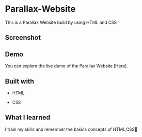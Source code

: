 
# Parallax-Website
This is a Parallax Website build by using HTML and CSS
## Screenshot



## Demo
You can explore the live demo of the Parallax Website [Here].


##  Built with
* HTML
+ CSS


## What I learned
I train my skills and remember the basics concepts of HTML,CSS🙂
